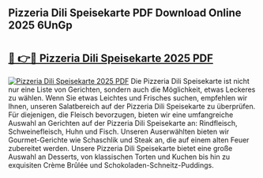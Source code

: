## Pizzeria Dili Speisekarte PDF Download Online 2025 6UnGp

# <h2><a href="http://gcacpx5.nevu.top/?p=Pizzeria+Dili+Speisekarte">🔗 👉🔴 Pizzeria Dili Speisekarte 2025 PDF</a></h2>

[![Pizzeria Dili Speisekarte 2025 PDF](https://i.imgur.com/dBaPXMq.png)](http://gcacpx5.nevu.top/?p=Pizzeria+Dili+Speisekarte)
Die Pizzeria Dili Speisekarte ist nicht nur eine Liste von Gerichten, sondern auch die Möglichkeit, etwas Leckeres zu wählen. Wenn Sie etwas Leichtes und Frisches suchen, empfehlen wir Ihnen, unseren Salatbereich auf der Pizzeria Dili Speisekarte zu überprüfen. Für diejenigen, die Fleisch bevorzugen, bieten wir eine umfangreiche Auswahl an Gerichten auf der Pizzeria Dili Speisekarte an: Rindfleisch, Schweinefleisch, Huhn und Fisch. Unseren Auserwählten bieten wir Gourmet-Gerichte wie Schaschlik und Steak an, die auf einem alten Feuer zubereitet werden. Unsere Pizzeria Dili Speisekarte bietet eine große Auswahl an Desserts, von klassischen Torten und Kuchen bis hin zu exquisiten Crème Brûlée und Schokoladen-Schneitz-Puddings.

